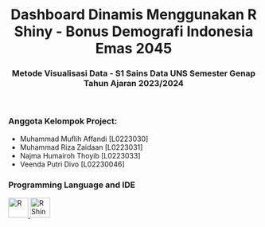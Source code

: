 <h1 align="center">Dashboard Dinamis Menggunakan R Shiny - Bonus Demografi Indonesia Emas 2045</h1>
<h3 align="center">Metode Visualisasi Data - S1 Sains Data UNS Semester Genap Tahun Ajaran 2023/2024</h3>

<br>
<p align="right"><h3>Anggota Kelompok Project:</h3></p>
<ul>
  <li>Muhammad Muflih Affandi [L0223030]</li>
  <li>Muhammad Riza Zaidaan [L0223031]</li>
  <li>Najma Humairoh Thoyib [L0223033]</li>
  <li>Veenda Putri Divo [L02230046]</li>
</ul>

<h3 align="left">Programming Language and IDE</h3>
<p align="left"> 
  <a href="https://www.r-project.org/" target="_blank" rel="noreferrer">
    <img src="https://www.r-project.org/logo/Rlogo.png"
      alt="R" width="40" height="40"/> 
  </a>
  <a href="https://shiny.rstudio.com/" target="_blank" rel="noreferrer">
    <img src="https://biii.eu/sites/default/files/2018-01/68747470733a2f2f7777772e7273747564696f2e636f6d2f77702d636f6e74656e742f75706c6f6164732f323031342f30342f7368696e792e706e67.png"
      alt="R Shiny" width="40" height="40"/> 
  </a>

